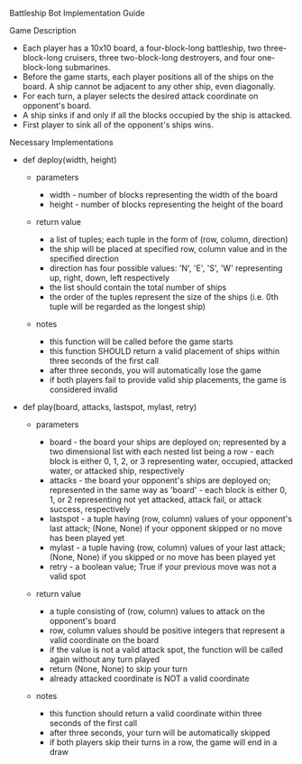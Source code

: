 Battleship Bot Implementation Guide

Game Description
 - Each player has a 10x10 board, a four-block-long battleship, two three-block-long cruisers, three two-block-long destroyers, and four one-block-long submarines.
 - Before the game starts, each player positions all of the ships on the board. A ship cannot be adjacent to any other ship, even diagonally.
 - For each turn, a player selects the desired attack coordinate on opponent's board.
 - A ship sinks if and only if all the blocks occupied by the ship is attacked.
 - First player to sink all of the opponent's ships wins.

Necessary Implementations

 - def deploy(width, height)

   - parameters
     - width - number of blocks representing the width of the board
     - height - number of blocks representing the height of the board

   - return value
     - a list of tuples; each tuple in the form of (row, column, direction)
     - the ship will be placed at specified row, column value and in the specified direction
     - direction has four possible values: 'N', 'E', 'S', 'W' representing up, right, down, left respectively
     - the list should contain the total number of ships
     - the order of the tuples represent the size of the ships (i.e. 0th tuple will be regarded as the longest ship)

   - notes
     - this function will be called before the game starts
     - this function SHOULD return a valid placement of ships within three seconds of the first call
     - after three seconds, you will automatically lose the game
     - if both players fail to provide valid ship placements, the game is considered invalid

 - def play(board, attacks, lastspot, mylast, retry)

   - parameters
     - board - the board your ships are deployed on; represented by a two dimensional list with each nested list being a row
             - each block is either 0, 1, 2, or 3 representing water, occupied, attacked water, or attacked ship, respectively
     - attacks - the board your opponent's ships are deployed on; represented in the same way as 'board'
               - each block is either 0, 1, or 2 representing not yet attacked, attack fail, or attack success, respectively
     - lastspot - a tuple having (row, column) values of your opponent's last attack; (None, None) if your opponent skipped or no move has been played yet
     - mylast - a tuple having (row, column) values of your last attack; (None, None) if you skipped or no move has been played yet
     - retry - a boolean value; True if your previous move was not a valid spot

   - return value
     - a tuple consisting of (row, column) values to attack on the opponent's board
     - row, column values should be positive integers that represent a valid coordinate on the board
     - if the value is not a valid attack spot, the function will be called again without any turn played
     - return (None, None) to skip your turn
     - already attacked coordinate is NOT a valid coordinate

   - notes
     - this function should return a valid coordinate within three seconds of the first call
     - after three seconds, your turn will be automatically skipped
     - if both players skip their turns in a row, the game will end in a draw
